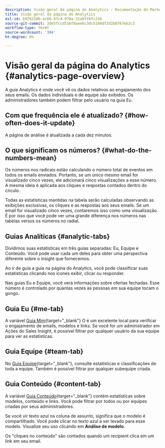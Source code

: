 ```yaml
---
description: Visão geral da página do Analytics - Documentação do Marketo - Documentação do produto
title: Visão geral da página do Analytics
exl-id: b9f6210b-ac66-47c4-970a-31a0ff6fc216
source-git-commit: 3de5fccd516fdaee6c3dc5168df3d2b0767eb2c3
workflow-type: tm+mt
source-wordcount: '384'
ht-degree: 0%

---
```


# Visão geral da página do Analytics {#analytics-page-overview}

A guia Analytics é onde você vê os dados relativos ao engajamento dos seus emails. Os dados individuais e de equipe são exibidos. Os administradores também podem filtrar pelo usuário na guia Eu.

## Com que frequência ele é atualizado? {#how-often-does-it-update}

A página de análise é atualizada a cada dez minutos.

## O que significam os números? {#what-do-the-numbers-mean}

Os números nos radicais estão calculando o número total de eventos em todos os emails enviados. Portanto, se um único mesmo email for visualizado cinco vezes, ele adicionará cinco visualizações a esse número. A mesma ideia é aplicada aos cliques e respostas contados dentro do círculo.

Todas as estatísticas mantidas na tabela serão calculadas observando as exibições exclusivas, os cliques e as respostas aos seus emails. Se um email for visualizado cinco vezes, contaremos isso como uma visualização. É por isso que você pode ver uma grande diferença nos números nas tabelas versus os números no radial.

## Guias Analíticas {#analytic-tabs}

Dividimos suas estatísticas em três guias separadas: Eu, Equipe e Conteúdo. Você pode usar cada um deles para obter uma perspectiva diferente sobre o insight que fornecemos.

Ao ir de guia a guia na página do Analytics, você pode classificar suas estatísticas clicando nos ícones exibir, clicar ou responder.

Nas guias Eu e Equipe, você verá informações sobre ofertas fechadas. Esse número é controlado por quantas vezes as pessoas em sua equipe tocam o gongo.

## Guia Eu {#me-tab}

A variável [Guia Mim](/help/marketo/product-docs/marketo-sales-insight/actions/analytics/understanding-the-me-tab.md){target="_blank"} O é um excelente local para verificar o engajamento de emails, modelos e links. Se você for um administrador em Ações do Sales Insight, é possível filtrar por qualquer usuário da sua equipe para ver as estatísticas.

## Guia Equipe {#team-tab}

No [Guia Equipe](/help/marketo/product-docs/marketo-sales-insight/actions/analytics/understanding-the-team-tab.md){target="_blank"}, consulte estatísticas e classificações de toda a equipe. Também é possível filtrar por qualquer subequipe criada.

## Guia Conteúdo {#content-tab}

A variável [Guia Conteúdo](/help/marketo/product-docs/marketo-sales-insight/actions/analytics/understanding-the-content-tab.md){target="_blank"} contém estatísticas sobre modelos, conteúdo e links. Você pode filtrar por todos ou por equipes criadas por seus administradores.

Se você vir texto azul na coluna de assunto, significa que o modelo é compartilhado. Você pode clicar no texto azul a ser levado para esse modelo. Visualize seu uso clicando em **Análise de modelo**.

Os &quot;cliques no conteúdo&quot; são contados quando um recipient clica em um link em seu email.
